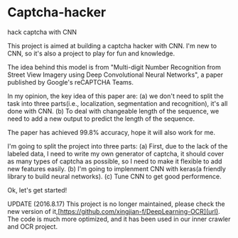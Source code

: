 # Captcha-hacker
hack captcha with CNN

This project is aimed at building a captcha hacker with CNN. I'm new to CNN, so it's also a project to play for fun and knowledge.

The idea behind this model is from "Multi-digit Number Recognition from Street View Imagery using Deep Convolutional Neural Networks", a paper published by Google's reCAPTCHA Teams.

In my opinion, the key idea of this paper are:
(a) we don't need to split the task into three parts(i.e., localization, segmentation and recognition), it's all done with CNN.
(b) To deal with changeable length of the sequence, we need to add a new output to predict the length of the sequence.

The paper has achieved 99.8% accuracy, hope it will also work for me.

I'm going to split the project into three parts:
(a) First, due to the lack of the labeled data, I need to write my own generator of captcha, it should cover as many types of captcha as possible, so I need to make it flexible to add new features easily.
(b) I'm going to implenment CNN with keras(a friendly library to build neural networks).
(c) Tune CNN to get good performence.

Ok, let's get started!

UPDATE (2016.8.17)
This project is no longer maintained, please check the new version of it,[https://github.com/xingjian-f/DeepLearning-OCR](url). The code is much more optimized, and it has been used in our inner crawler and OCR project.
